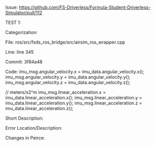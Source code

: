 Issue:
  https://github.com/FS-Driverless/Formula-Student-Driverless-Simulator/pull/112

TEST 1:

Categorization:

File:
  ros/src/fsds_ros_bridge/src/airsim_ros_wrapper.cpp

Line:
  line 345

Commit: 3f84a48

Code:
  imu_msg.angular_velocity.x = imu_data.angular_velocity.x();
  imu_msg.angular_velocity.y = imu_data.angular_velocity.y();
  imu_msg.angular_velocity.z = imu_data.angular_velocity.z();

  // meters/s2^m
  imu_msg.linear_acceleration.x = imu_data.linear_acceleration.x();
  imu_msg.linear_acceleration.y = imu_data.linear_acceleration.y();
  imu_msg.linear_acceleration.z = imu_data.linear_acceleration.z();

Short Description: 
  

Error Location/Description: 

Changes in Peirce: 